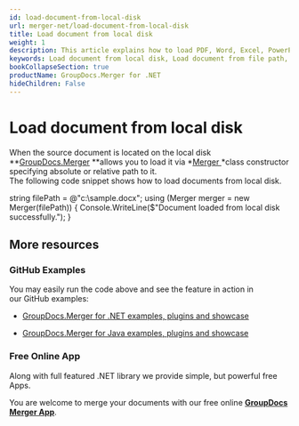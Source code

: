 ```yaml
---
id: load-document-from-local-disk
url: merger-net/load-document-from-local-disk
title: Load document from local disk
weight: 1
description: This article explains how to load PDF, Word, Excel, PowerPoint documents from local disk when using GroupDocs.Merger for .NET.
keywords: Load document from local disk, Load document from file path, Load document with GroupDocs.Merger
bookCollapseSection: true
productName: GroupDocs.Merger for .NET
hideChildren: False
---
```


# Load document from local disk

When the source document is located on the local disk **[GroupDocs.Merger](https://products.groupdocs.com/merger/net) **allows you to load it via *[Merger ](https://apireference.groupdocs.com/net/merger/groupdocs.merger/merger)*class constructor specifying absolute or relative path to it.  
The following code snippet shows how to load documents from local disk.

string filePath = @"c:\\sample.docx";
using (Merger merger = new Merger(filePath))
{
	Console.WriteLine($"Document loaded from local disk successfully.");
}

## More resources

### GitHub Examples 

You may easily run the code above and see the feature in action in our GitHub examples:

*   [GroupDocs.Merger for .NET examples, plugins and showcase](https://github.com/groupdocs-merger/GroupDocs.Merger-for-.NET)
    
*   [GroupDocs.Merger for Java examples, plugins and showcase](https://github.com/groupdocs-merger/GroupDocs.Merger-for-Java)
    

### Free Online App 

Along with full featured .NET library we provide simple, but powerful free Apps.

You are welcome to merge your documents with our free online **[GroupDocs Merger App](https://products.groupdocs.app/merger)**.

